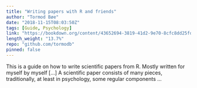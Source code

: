 ```yaml
---
title: "Writing papers with R and friends"
author: "Tormod Bøe"
date: "2018-11-15T08:03:50Z"
tags: [Guide, Psychology]
link: "https://bookdown.org/content/43652694-3819-41d2-9e70-8cfc8dd25fd1/"
length_weight: "13.7%"
repo: "github.com/tormodb"
pinned: false
---
```


This is a guide on how to write scientific papers from R. Mostly written for myself by myself [...] A scientific paper consists of many pieces, traditionally, at least in psychology, some regular components ...
